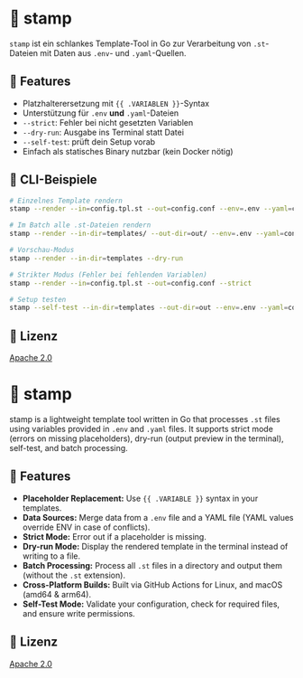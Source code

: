 # 🧰 stamp

`stamp` ist ein schlankes Template-Tool in Go zur Verarbeitung von `.st`-Dateien mit Daten aus `.env`- und `.yaml`-Quellen.

## 🔧 Features

- Platzhalterersetzung mit `{{ .VARIABLEN }}`-Syntax
- Unterstützung für `.env` **und** `.yaml`-Dateien
- `--strict`: Fehler bei nicht gesetzten Variablen
- `--dry-run`: Ausgabe ins Terminal statt Datei
- `--self-test`: prüft dein Setup vorab
- Einfach als statisches Binary nutzbar (kein Docker nötig)

## 🚀 CLI-Beispiele

```bash
# Einzelnes Template rendern
stamp --render --in=config.tpl.st --out=config.conf --env=.env --yaml=config.yaml

# Im Batch alle .st-Dateien rendern
stamp --render --in-dir=templates/ --out-dir=out/ --env=.env --yaml=config.yaml

# Vorschau-Modus
stamp --render --in-dir=templates --dry-run

# Strikter Modus (Fehler bei fehlenden Variablen)
stamp --render --in=config.tpl.st --out=config.conf --strict

# Setup testen
stamp --self-test --in-dir=templates --out-dir=out --env=.env --yaml=config.yaml
```

## 📄 Lizenz

[Apache 2.0](LICENSE)


# 🧰 stamp

stamp is a lightweight template tool written in Go that processes `.st` files using variables provided in `.env` and `.yaml` files. It supports strict mode (errors on missing placeholders), dry-run (output preview in the terminal), self-test, and batch processing.

## 🔧 Features

- **Placeholder Replacement:** Use `{{ .VARIABLE }}` syntax in your templates.
- **Data Sources:** Merge data from a `.env` file and a YAML file (YAML values override ENV in case of conflicts).
- **Strict Mode:** Error out if a placeholder is missing.
- **Dry-run Mode:** Display the rendered template in the terminal instead of writing to a file.
- **Batch Processing:** Process all `.st` files in a directory and output them (without the `.st` extension).
- **Cross-Platform Builds:** Built via GitHub Actions for Linux, and macOS (amd64 & arm64).
- **Self-Test Mode:** Validate your configuration, check for required files, and ensure write permissions.




## 📄 Lizenz

[Apache 2.0](LICENSE)
